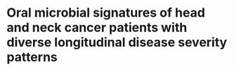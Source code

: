# Oral microbial signatures of head and neck cancer patients with diverse longitudinal disease severity patterns

